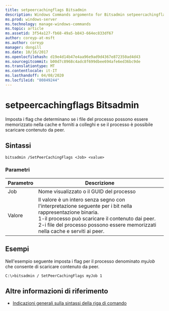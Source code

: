 ```yaml
---
title: setpeercachingflags Bitsadmin
description: Windows Commands argomento for Bitsadmin setpeercachingflags, che imposta i flag che determinano se i file del processo possono essere memorizzati nella cache e serviti ai peer e se il processo può scaricare il contenuto dai peer.
ms.prod: windows-server
ms.technology: manage-windows-commands
ms.topic: article
ms.assetid: 3f54a127-fb68-49a5-b843-664ec833df67
author: coreyp-at-msft
ms.author: coreyp
manager: dongill
ms.date: 10/16/2017
ms.openlocfilehash: d19e4d14b47e4aa96e9ad9d4367e872350ad4d43
ms.sourcegitcommit: b00d7c8968c4adc8f699dbee694afe6ed36bc9de
ms.translationtype: MT
ms.contentlocale: it-IT
ms.lasthandoff: 04/08/2020
ms.locfileid: "80849244"
---
```

# <a name="bitsadmin-setpeercachingflags"></a>setpeercachingflags Bitsadmin

Imposta i flag che determinano se i file del processo possono essere memorizzato nella cache e forniti a colleghi e se il processo è possibile scaricare contenuto da peer.

## <a name="syntax"></a>Sintassi

```
bitsadmin /SetPeerCachingFlags <Job> <value> 
```

### <a name="parameters"></a>Parametri

|Parametro|Descrizione|
|---------|-----------|
|Job|Nome visualizzato o il GUID del processo|
|Valore|Il valore è un intero senza segno con l'interpretazione seguente per i bit nella rappresentazione binaria.</br>1-il processo può scaricare il contenuto dai peer.</br>2-i file del processo possono essere memorizzati nella cache e serviti ai peer.|

## <a name="examples"></a><a name=BKMK_examples></a>Esempi

Nell'esempio seguente imposta i flag per il processo denominato *myJob* che consente di scaricare contenuto da peer.
```
C:\>bitsadmin / SetPeerCachingFlags myJob 1 
```

## <a name="additional-references"></a>Altre informazioni di riferimento

- [Indicazioni generali sulla sintassi della riga di comando](command-line-syntax-key.md)